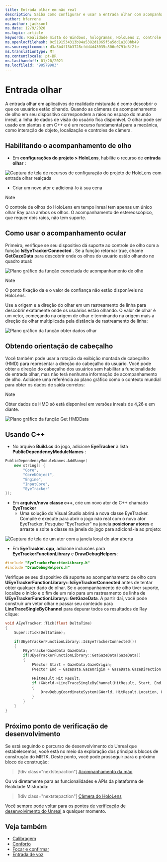 ```yaml
---
title: Entrada olhar em não real
description: Saiba como configurar e usar a entrada olhar com acompanhamento de olho e orientação de cabeçalho para aplicativos do HoloLens em modo inreal.
author: hferrone
ms.author: jacksonf
ms.date: 12/9/2020
ms.topic: article
keywords: Realidade mista do Windows, hologramas, HoloLens 2, controle de olho, entrada de olhar, exibição montada de cabeçalho, mecanismo inreal, headset de realidade misturada, headset de realidade mista do Windows, headset da realidade virtual
ms.openlocfilehash: 0c5191534313b94a5382d1065f5a5dd1a208bb49
ms.sourcegitcommit: d3a3b4f13b3728cfdd4d43035c806c0791d3f2fe
ms.translationtype: MT
ms.contentlocale: pt-BR
ms.lasthandoff: 01/20/2021
ms.locfileid: "98579983"
---
```

# <a name="gaze-input"></a>Entrada olhar

A entrada olhar em aplicativos de realidade misturada é como descobrir o que os usuários estão olhando. Quando as câmeras de acompanhamento de olho em seu dispositivo correspondem a raios no espaço do mundo inreal, a linha de dados de visão do usuário fica disponível. O olhar pode ser usado em plantas e em C++ e é um recurso fundamental para a mecânica, como interação de objeto, localização e controles de câmera.

## <a name="enabling-eye-tracking"></a>Habilitando o acompanhamento de olho

- Em **configurações do projeto > HoloLens**, habilite o recurso de **entrada olhar** :

![Captura de tela de recursos de configuração do projeto de HoloLens com entrada olhar realçada](images/unreal-gaze-img-01.png)

- Criar um novo ator e adicioná-lo à sua cena

> [!NOTE]
> O controle de olhos do HoloLens em tempo inreal tem apenas um único olhar Ray para ambos os olhos. O acompanhamento de estereoscópico, que requer dois raios, não tem suporte.

## <a name="using-eye-tracking"></a>Como usar o acompanhamento ocular

Primeiro, verifique se seu dispositivo dá suporte ao controle de olho com a função **IsEyeTrackerConnected** .  Se a função retornar true, chame **GetGazeData** para descobrir onde os olhos do usuário estão olhando no quadro atual:

![Plano gráfico da função conectada de acompanhamento de olho](images/unreal-gaze-img-02.png)

> [!NOTE]
> O ponto fixação da e o valor de confiança não estão disponíveis no HoloLens.

Use a origem e a direção do olhar em um rastreamento de linha para descobrir exatamente onde os usuários estão olhando.  O valor de olhar é um vetor, começando na origem de olhar e terminando na origem mais a direção de olhar multiplicada pela distância de rastreamento de linha:

![Plano gráfico da função obter dados olhar](images/unreal-gaze-img-03.png)

## <a name="getting-head-orientation"></a>Obtendo orientação de cabeçalho

Você também pode usar a rotação da exibição montada de cabeçalho (HMD) para representar a direção do cabeçalho do usuário. Você pode obter a direção do cabeçalho dos usuários sem habilitar a funcionalidade de entrada olhar, mas não terá nenhuma informação de acompanhamento de olho.  Adicione uma referência ao plano gráfico como o contexto mundial para obter os dados de saída corretos:

> [!NOTE]
> Obter dados de HMD só está disponível em versões inreals de 4,26 e em diante.

![Plano gráfico da função Get HMDData](images/unreal-gaze-img-04.png)

## <a name="using-c"></a>Usando C++

- No arquivo **Build.cs** do jogo, adicione **EyeTracker** à lista **PublicDependencyModuleNames** :

```cpp
PublicDependencyModuleNames.AddRange(
    new string[] {
        "Core",
        "CoreUObject",
        "Engine",
        "InputCore",
        "EyeTracker"
});
```

- Em **arquivo/nova classe c++**, crie um novo ator de C++ chamado **EyeTracker**
    - Uma solução do Visual Studio abrirá a nova classe EyeTracker. Compile e execute para abrir o jogo não real com o novo ator EyeTracker.  Pesquise "EyeTracker" na janela **posicionar atores** e arraste e solte a classe na janela do jogo para adicioná-la ao projeto:

![Captura de tela de um ator com a janela local do ator aberta](images/unreal-gaze-img-06.png)

- Em **EyeTracker. cpp**, adicione inclusões para **EyeTrackerFunctionLibrary** e **DrawDebugHelpers**:

```cpp
#include "EyeTrackerFunctionLibrary.h"
#include "DrawDebugHelpers.h"
```

Verifique se seu dispositivo dá suporte ao acompanhamento de olho com **UEyeTrackerFunctionLibrary:: IsEyeTrackerConnected** antes de tentar obter qualquer dado de olhar.  Se o acompanhamento de olho tiver suporte, localize o início e o fim de um raio para um rastreamento de linha de **UEyeTrackerFunctionLibrary:: GetGazeData**. A partir daí, você pode construir um vetor olhar e passar seu conteúdo para **LineTraceSingleByChannel** para depurar todos os resultados de Ray clique:

```cpp
void AEyeTracker::Tick(float DeltaTime)
{
    Super::Tick(DeltaTime);

    if(UEyeTrackerFunctionLibrary::IsEyeTrackerConnected())
    {
        FEyeTrackerGazeData GazeData;
        if(UEyeTrackerFunctionLibrary::GetGazeData(GazeData))
        {
            FVector Start = GazeData.GazeOrigin;
            FVector End = GazeData.GazeOrigin + GazeData.GazeDirection * 100;

            FHitResult Hit Result;
            if (GWorld->LineTraceSingleByChannel(HitResult, Start, End, ECollisionChannel::ECC_Visiblity))
            {
                DrawDebugCoordinateSystem(GWorld, HitResult.Location, FQuat::Identity.Rotator(), 10);
            }
        }
    }
}
```

## <a name="next-development-checkpoint"></a>Próximo ponto de verificação de desenvolvimento

Se está seguindo o percurso de desenvolvimento do Unreal que estabelecemos, você está no meio da exploração dos principais blocos de construção do MRTK. Deste ponto, você pode prosseguir para o próximo bloco de construção:

> [!div class="nextstepaction"]
> [Acompanhamento da mão](unreal-hand-tracking.md)

Ou vá diretamente para as funcionalidades e APIs da plataforma de Realidade Misturada:

> [!div class="nextstepaction"]
> [Câmera do HoloLens](unreal-hololens-camera.md)

Você sempre pode voltar para os [pontos de verificação de desenvolvimento do Unreal](unreal-development-overview.md#2-core-building-blocks) a qualquer momento.

## <a name="see-also"></a>Veja também
* [Calibragem](/hololens/hololens-calibration)
* [Conforto](../../design/comfort.md)
* [Focar e confirmar](../../design/gaze-and-commit.md)
* [Entrada de voz](../../out-of-scope/voice-design.md)